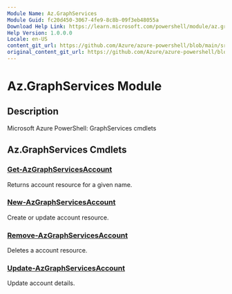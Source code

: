 ```yaml
---
Module Name: Az.GraphServices
Module Guid: fc20d450-3067-4fe9-8c8b-09f3eb48055a
Download Help Link: https://learn.microsoft.com/powershell/module/az.graphservices
Help Version: 1.0.0.0
Locale: en-US
content_git_url: https://github.com/Azure/azure-powershell/blob/main/src/GraphServices/help/Az.GraphServices.md
original_content_git_url: https://github.com/Azure/azure-powershell/blob/main/src/GraphServices/help/Az.GraphServices.md
---
```


# Az.GraphServices Module
## Description
Microsoft Azure PowerShell: GraphServices cmdlets

## Az.GraphServices Cmdlets
### [Get-AzGraphServicesAccount](Get-AzGraphServicesAccount.md)
Returns account resource for a given name.

### [New-AzGraphServicesAccount](New-AzGraphServicesAccount.md)
Create or update account resource.

### [Remove-AzGraphServicesAccount](Remove-AzGraphServicesAccount.md)
Deletes a account resource.

### [Update-AzGraphServicesAccount](Update-AzGraphServicesAccount.md)
Update account details.

